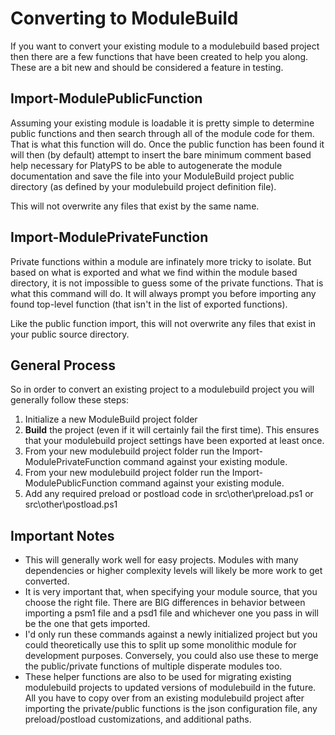 # Converting to ModuleBuild

If you want to convert your existing module to a modulebuild based project then there are a few functions that have been created to help you along. These are a bit new and should be considered a feature in testing.

## Import-ModulePublicFunction

Assuming your existing module is loadable it is pretty simple to determine public functions and then search through all of the module code for them. That is what this function will do. Once the public function has been found it will then (by default) attempt to insert the bare minimum comment based help necessary for PlatyPS to be able to autogenerate the module documentation and save the file into your ModuleBuild project public directory (as defined by your modulebuild project definition file).

This will not overwrite any files that exist by the same name.

## Import-ModulePrivateFunction

Private functions within a module are infinately more tricky to isolate. But based on what is exported and what we find within the module based directory, it is not impossible to guess some of the private functions. That is what this command will do. It will always prompt you before importing any found top-level function (that isn't in the list of exported functions).

Like the public function import, this will not overwrite any files that exist in your public source directory.

## General Process

So in order to convert an existing project to a modulebuild project you will generally follow these steps:

1. Initialize a new ModuleBuild project folder
2. **Build** the project (even if it will certainly fail the first time). This ensures that your modulebuild project settings have been exported at least once.
3. From your new modulebuild project folder run the Import-ModulePrivateFunction command against your existing module.
4. From your new modulebuild project folder run the Import-ModulePublicFunction command against your existing module.
5. Add any required preload or postload code in src\other\preload.ps1 or src\other\postload.ps1

## Important Notes
- This will generally work well for easy projects. Modules with many dependencies or higher complexity levels will likely be more work to get converted.
- It is very important that, when specifying your module source, that you choose the right file. There are BIG differences in behavior between importing a psm1 file and a psd1 file and whichever one you pass in will be the one that gets imported.
- I'd only run these commands against a newly initialized project but you could theoretically use this to split up some monolithic module for development purposes. Conversely, you could also use these to merge the public/private functions of multiple disperate modules too.
- These helper functions are also to be used for migrating existing modulebuild projects to updated versions of modulebuild in the future. All you have to copy over from an existing modulebuild project after importing the private/public functions is the json configuration file,  any preload/postload customizations, and additional paths.